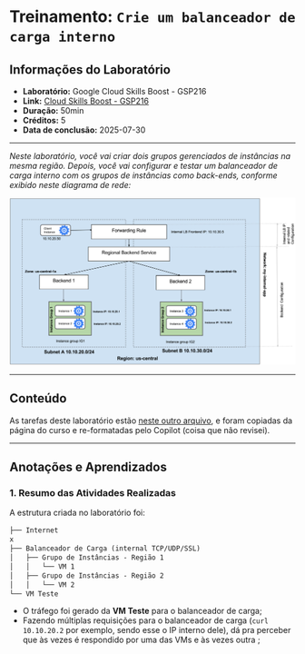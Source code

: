 # Treinamento: `Crie um balanceador de carga interno`

## Informações do Laboratório

- **Laboratório:** Google Cloud Skills Boost - GSP216  
- **Link:** [Cloud Skills Boost - GSP216](https://www.cloudskillsboost.google/course_templates/764/labs/558263)  
- **Duração:** 50min
- **Créditos:** 5
- **Data de conclusão:** 2025-07-30

---

*Neste laboratório, você vai criar dois grupos gerenciados de instâncias na mesma região. Depois, você vai configurar e testar um balanceador de carga interno com os grupos de instâncias como back-ends, conforme exibido neste diagrama de rede:*

![Diagrama do laboratório](resources/img1.png)

---

## Conteúdo

As tarefas deste laboratório estão [neste outro arquivo](./Tarefas.md), e foram copiadas da página do curso e re-formatadas pelo Copilot (coisa que não revisei).

---


## Anotações e Aprendizados

### 1. Resumo das Atividades Realizadas

A estrutura criada no laboratório foi:

```
├── Internet
x
├── Balanceador de Carga (internal TCP/UDP/SSL)
│   ├── Grupo de Instâncias - Região 1
│   │   └── VM 1
│   ├── Grupo de Instâncias - Região 2
│   │   └── VM 2
└── VM Teste
```

- O tráfego foi gerado da **VM Teste** para o balanceador de carga;
- Fazendo múltiplas requisições para o balanceador de carga (`curl 10.10.20.2` por exemplo, sendo esse o IP interno dele), dá pra perceber que às vezes é respondido por uma das VMs e às vezes outra ;
